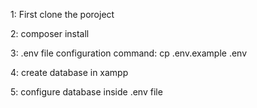 1: First clone the poroject

2: composer install

3: .env file configuration command: cp .env.example .env 

4: create database in xampp 

5: configure database inside .env file

